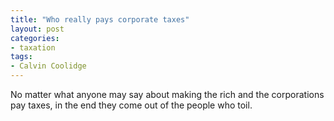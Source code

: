 ```yaml
---
title: "Who really pays corporate taxes"
layout: post
categories:
- taxation
tags:
- Calvin Coolidge
---
```


No matter what anyone may say about making the rich and the corporations pay taxes, in the end they come out of the people who toil.